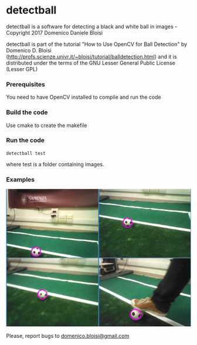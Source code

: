 # detectball
detectball is a software for detecting a black and white ball in images - Copyright 2017 Domenico Daniele Bloisi

detectball is part of the tutorial "How to Use OpenCV for Ball Detection" by Domenico D. Bloisi (http://profs.scienze.univr.it/~bloisi/tutorial/balldetection.html) and it is distributed under the terms of the GNU Lesser General Public License (Lesser GPL)

### Prerequisites

You need to have OpenCV installed to compile and run the code

### Build the code

Use cmake to create the makefile

### Run the code

```
detectball test
```

where test is a folder containing images.

### Examples

![detectball-examples](./images/detectball-examples.png)

Please, report bugs to domenico.bloisi@gmail.com
